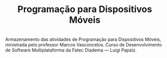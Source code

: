 <h1 align="center">
  Programação para Dispositivos Móveis
  <br>
</h1>
<p>
  <br>Armazenamento das atividades de Programação para Dispositivos Móveis, ministrada pelo professor Marcos Vasconcelos. Curso de Desenvolvimento de Software Multiplataforma da Fatec Diadema — Luigi Papaiz.
</p>
